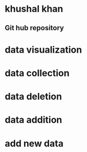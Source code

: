 # khushal khan
## Git hub repository
# data visualization
# data collection 
# data deletion
# data addition
# add new data
